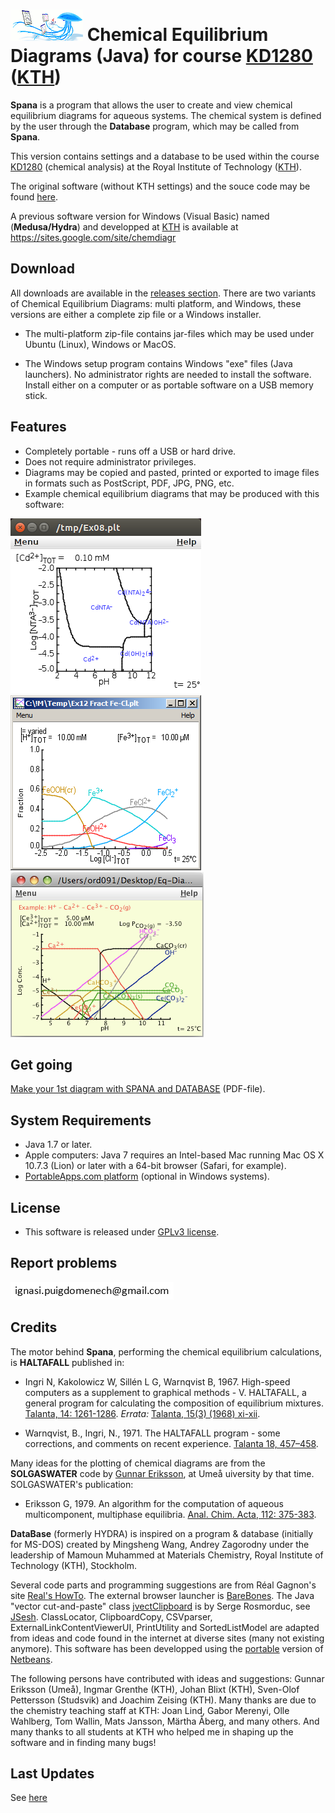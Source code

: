 #   ![icon](Spana.png) Chemical Equilibrium Diagrams (Java) for course [KD1280][27] ([KTH][28])

**Spana** is a program that allows the user to create and view chemical equilibrium diagrams for aqueous systems. The chemical system is defined by the user through the **Database** program, which may be called from **Spana**.

This version contains settings and a database to be used within the course [KD1280][27] (chemical analysis) at the Royal Institute of Technology ([KTH][28]). 

The original software (without KTH settings) and the souce code may be found [here][29].

A previous software version for Windows (Visual Basic) named (**Medusa/Hydra**) and developped at [KTH][1] is available at https://sites.google.com/site/chemdiagr


## Download
All downloads are available in the [releases section][2]. There are two variants of Chemical Equilibrium Diagrams: multi platform, and Windows, these versions are either a complete zip file or a Windows installer.

- The multi-platform zip-file contains jar-files which may be used under Ubuntu (Linux), Windows or MacOS.

- The Windows setup program contains Windows "exe" files (Java launchers). No administrator rights are needed to install the software. Install either on a computer or as portable software on a USB memory stick.


## Features
* Completely portable - runs off a USB or hard drive.
* Does not require administrator privileges.
* Diagrams may be copied and pasted, printed or exported to image files in formats such as PostScript, PDF, JPG, PNG, etc.
* Example chemical equilibrium diagrams that may be produced with this software:

![Predominance area diagram](Predom.png) ![Fraction diagrams](Fraction.png) ![Logarithmic diagram](Logarithmic.png)

## Get going

[Make your 1st diagram with SPANA and DATABASE][3] (PDF-file).


## System Requirements

* Java 1.7 or later.
* Apple computers: Java 7 requires an Intel-based Mac running Mac OS X 10.7.3 (Lion) or later with a 64-bit browser (Safari, for example).
* [PortableApps.com platform][4] (optional in Windows systems).


## License

* This software is released under [GPLv3 license][5].


## Report problems

![e-mail](e-mail.png)

## Credits

The motor behind **Spana**, performing the chemical equilibrium calculations, is **HALTAFALL** published in:

- Ingri N, Kakolowicz W, Sillén L G, Warnqvist B, 1967. High-speed computers as a supplement to graphical methods - V. HALTAFALL, a general program for calculating the composition of equilibrium mixtures. [Talanta, 14: 1261-1286][10]. _Errata:_ [Talanta, 15(3) (1968) xi-xii][11].

- Warnqvist, B., Ingri, N., 1971. The HALTAFALL program - some corrections, and comments on recent experience. [Talanta 18, 457–458][12].

Many ideas for the plotting of chemical diagrams are from the **SOLGASWATER** code by [Gunnar Eriksson][13], at Umeå uiversity by that time. SOLGASWATER's publication:

* Eriksson G, 1979. An algorithm for the computation of aqueous multicomponent, multiphase equilibria. [Anal. Chim. Acta, 112: 375-383][14].

**DataBase** (formerly HYDRA) is inspired on a
program & database (initially for MS-DOS) created by Mingsheng Wang, Andrey Zagorodny under the leadership of Mamoun Muhammed at Materials Chemistry, Royal Institute of Technology (KTH), Stockholm.

Several code parts and programming suggestions are from Réal Gagnon's site [Real's HowTo][20]. The external browser launcher is [BareBones][21]. The Java "vector cut-and-paste" class [jvectClipboard][22] is by Serge Rosmorduc, see [JSesh][23]. ClassLocator, ClipboardCopy, CSVparser,  ExternalLinkContentViewerUI, PrintUtility and SortedListModel are adapted from ideas and code found in the internet at diverse sites (many not existing anymore). This software has been developped using the [portable][24] version of [Netbeans][25].

The following persons have contributed with ideas and suggestions: Gunnar Eriksson (Umeå), Ingmar Grenthe (KTH), Johan Blixt (KTH), 
Sven-Olof Pettersson (Studsvik) and Joachim Zeising (KTH). Many thanks are due to the chemistry teaching staff at KTH: Joan Lind, Gabor Merenyi, Olle Wahlberg, Tom Wallin, Mats Jansson, Märtha Åberg, and many others. And many thanks to all students at KTH who helped me in shaping up the software and in finding many bugs!

## Last Updates
See [here][29]

 [1]: https://www.kth.se/che/medusa/
 [2]: https://github.com/ignasi-p/eq-diagr-kth/releases/latest
 [3]: https://github.com/ignasi-p/eq-diagr/Make_1st_diagram.pdf
 [4]: http://portableapps.com
 [5]: https://sv.wikipedia.org/wiki/GNU_General_Public_License

[10]: https://doi.org/10.1016/0039-9140(67)80203-0
[11]: https://doi.org/10.1016/0039-9140(68)80071-2
[12]: https://doi.org/10.1016/0039-9140(71)80069-3
[13]: https://www.hanser-elibrary.com/doi/pdf/10.3139/146.070904
[14]: https://doi.org/10.1016/S0003-2670(01)85035-2

[20]: http://www.rgagnon.com/howto.html
[21]: http://centerkey.com/java/browser
[22]: http://comp.qenherkhopeshef.org/jvectCutAndPaste
[23]: https://sourceforge.net/projects/jsesh/
[24]: https://github.com/garethflowers/netbeans-portable
[25]: https://netbeans.org/
[26]: https://github.com/ignasi-p/eq-diagr-kth/releases/latest
[27]: https://www.kth.se/student/kurser/kurs/KD1280
[28]: https://www.kth.se/che
[29]: https://github.com/ignasi-p/eq-diagr
